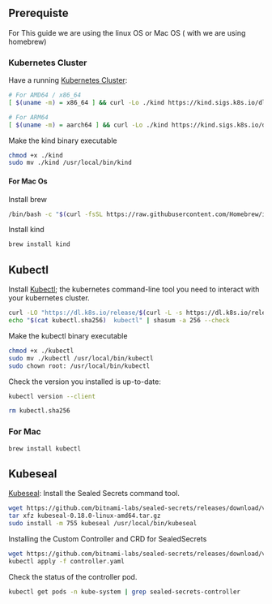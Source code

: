 ## Prerequiste

For This guide we are using the linux OS or Mac OS ( with we are using homebrew)

### **Kubernetes Cluster**

Have a running [Kubernetes Cluster](https://kind.sigs.k8s.io/docs/user/quick-start/):

```sh {"id":"01HRY17WFT15AG25Y5F1ZA25CN"}
# For AMD64 / x86_64
[ $(uname -m) = x86_64 ] && curl -Lo ./kind https://kind.sigs.k8s.io/dl/v0.22.0/kind-linux-amd64
```

```sh {"id":"01HRY170V8MKE512368XGW5MB8"}
# For ARM64
[ $(uname -m) = aarch64 ] && curl -Lo ./kind https://kind.sigs.k8s.io/dl/v0.22.0/kind-linux-arm64
```

Make the kind binary executable

```sh {"id":"01HRY18EHGE6K9T3Z3H0KGDD55"}
chmod +x ./kind
sudo mv ./kind /usr/local/bin/kind
```

#### For Mac Os

Install brew

```sh {"id":"01HRY2BP1XQQFCWEZEVG3Y5NRD"}
/bin/bash -c "$(curl -fsSL https://raw.githubusercontent.com/Homebrew/install/HEAD/install.sh)"
```

Install kind

```sh {"id":"01HRY29VSM3JFRXJBAD7QG0H8R"}
brew install kind
```

## **Kubectl**

Install [Kubectl](https://kubernetes.io/docs/tasks/tools/); the kubernetes command-line tool you need to interact with your kubernetes cluster.

```sh {"id":"01HRY0PMN04N20XC765736GZ9F"}
curl -LO "https://dl.k8s.io/release/$(curl -L -s https://dl.k8s.io/release/stable.txt)/bin/linux/amd64/kubectl"
echo "$(cat kubectl.sha256)  kubectl" | shasum -a 256 --check
```

Make the kubectl binary executable

```sh {"id":"01HRY1A8Y6XESXVB8R4N2F6CTG"}
chmod +x ./kubectl
sudo mv ./kubectl /usr/local/bin/kubectl
sudo chown root: /usr/local/bin/kubectl
```

Check the version you installed is up-to-date:

```sh {"id":"01HRY1AM7JRJDWSGKTEB7H87D7"}
kubectl version --client
```

```sh {"id":"01HRY1ATYFF4AHKZB3W141N6CS"}
rm kubectl.sha256
```

### For Mac

```sh {"id":"01HRY2FMKTV5B6B8B1FQF7WQQ7"}
brew install kubectl
```

## **Kubeseal**

[Kubeseal](https://archive.eksworkshop.com/beginner/200_secrets/installing-sealed-secrets/): Install the Sealed Secrets command tool.

```sh {"id":"01HRY0HW5FKNC8D4VFAM4N1MG2"}
wget https://github.com/bitnami-labs/sealed-secrets/releases/download/v0.18.0/kubeseal-0.18.0-linux-amd64.tar.gz
tar xfz kubeseal-0.18.0-linux-amd64.tar.gz
sudo install -m 755 kubeseal /usr/local/bin/kubeseal

```

Installing the Custom Controller and CRD for SealedSecrets

```sh {"id":"01HRYBEM3ADHTS4WVHD65HRKEG"}
wget https://github.com/bitnami-labs/sealed-secrets/releases/download/v0.18.0/controller.yaml
kubectl apply -f controller.yaml

```

Check the status of the controller pod.

```sh {"id":"01HRYBG3140X12Z0X1ZY7VFXDX"}
kubectl get pods -n kube-system | grep sealed-secrets-controller

```
